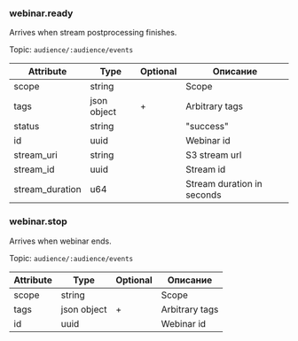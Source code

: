 ### webinar.ready

Arrives when stream postprocessing finishes.

Topic: `audience/:audience/events`

Attribute              | Type        | Optional | Описание
---------------------- | ----------- | -------- | -------------------------------------------------
scope                  | string      |          | Scope
tags                   | json object | +        | Arbitrary tags
status                 | string      |          | "success"
id                     | uuid        |          | Webinar id
stream_uri             | string      |          | S3 stream url
stream_id              | uuid        |          | Stream id
stream_duration        | u64         |          | Stream duration in seconds


### webinar.stop

Arrives when webinar ends.

Topic: `audience/:audience/events`

Attribute              | Type        | Optional | Описание
---------------------- | ----------- | -------- | -------------------------------------------------
scope                  | string      |          | Scope
tags                   | json object | +        | Arbitrary tags
id                     | uuid        |          | Webinar id
